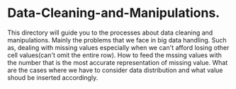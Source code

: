 # Data-Cleaning-and-Manipulations.
This directory will guide you to the processes about data cleaning and manipulations. Mainly the problems that we face in big data handling. Such as, dealing with missing values especially when we can't afford losing other cell values(can't omit the entire row). How to feed the mssing values with the number that is the most accurate representation of missing value. What are the cases where we have to consider data distribution and what value shoud be inserted accordingly.   
